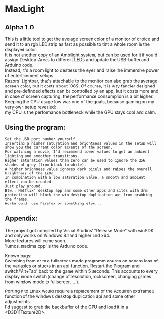 # MaxLight
## Alpha 1.0
This is a little tool to get the average screen color of a monitor of choice and send it to an rgb LED strip as fast as possible to tint a whole room in the displayed color. \
It is not another copy of an Ambilight system, but can be used for it if you'd assign Desktop-Areas to different LEDs and update the USB-buffer and Arduino code. \
Instead, it's a room light to destress the eyes and raise the immersive power of entertainment setups. \
Razors' Lightbar, that's attachable to the monitor can also grab the average screen color, but it costs about 106$. Of course, it is way fancier designed and pre-definded effects can be controlled by an app, but it costs more and in case of screen capturing, the performance consumption is a bit higher. \
Keeping the CPU usage low was one of the goals, because gaming on my very own setup revealed: \
  my CPU is the performance bottleneck while the GPU stays cool and calm. 

## Using the program: 
```
Set the USB port number yourself. 
Inserting a higher saturation and brightness values in the setup will show you the current color accents of the screen. 
For watching a movie, I'd recommend lower values to get an ambient lighting and smoother transitions. 
Higher saturation values than zero can be used to ignore the 256 shades of grey (from black to white). 
A higher brighness value ignores dark pixels and raises the overall brightness of the LEDs. 
In combination with a low saturation value, a smooth and ambient effect can be created. 
Just play around. 
Btw.: Netflix' desktop app and some other apps and sites with drm protection will block the win desktop duplication api from grabbing the frames. 
Workaround: use Firefox or something else... 
```
## Appendix:
The project got compiled by Visual Studios' "Release Mode"  with winSDK and only works on Windows 8.1 and higher and x64. \
More features will come soon. \
'lumos_maxima.cpp' is the Arduino code. 


Known bugs: \
Switching from or to a fullscreen mode programm causes an access loss of the variables or stucks in an api-function. Restart the Program and switch/'Alt+Tab' back to the game within 5 seconds. This accounts to every display mode switch (change of resolution, lockscreen, changing games from window mode to fullscreen, ...).


Porting it to Linux would require a replacement of the AcquireNextFrame() function of the windows desktop duplication api and some other adjustments. \
I'd suggest to grab the backbuffer of the GPU and load it in a \<D3D11Texture2D\>.

